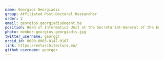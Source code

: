 ```yaml
---
name: Georgios Georgiadis
group: Affiliated Post-Doctoral Researcher
order: 2
email: georgios.georgiadis@ugent.be
position: Head of Informatics Unit at the Secretariat-General of the European Parliament
photo: member-georgios-georgiadis.jpg
twitter_username: georggr
orcid_id: 0000-0003-0147-9167
link: https://entarchitecture.eu/
github_username: georggr
---
```

